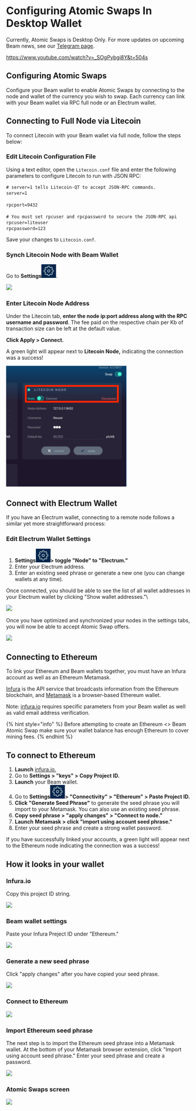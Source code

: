 # Configuring Atomic Swaps In Desktop Wallet

Currently, Atomic Swaps is Desktop Only. For more updates on upcoming Beam news, see our [Telegram page](https://t.me/BeamPrivacy).

https://www.youtube.com/watch?v=_SOgPybgi8Y&t=504s

## Configuring Atomic Swaps

Configure your Beam wallet to enable Atomic Swaps by connecting to the node and wallet of the currency you wish to swap. Each currency can link with your Beam wallet via RPC full node or an Electrum wallet.

## **Connecting to Full Node via Litecoin**

To connect Litecoin with your Beam wallet via full node, follow the steps below:

### **Edit Litecoin Configuration File**

Using a text editor, open the `Litecoin.conf` file and enter the following parameters to configure Litecoin to run with JSON RPC:

```
# server=1 tells Litecoin-QT to accept JSON-RPC commands.
server=1

rpcport=9432

# You must set rpcuser and rpcpassword to secure the JSON-RPC api
rpcuser=liteuser
rpcpassword=123
```

Save your changes to `Litecoin.conf`.

### Synch Litecoin Node with Beam Wallet

Go to **Settings**<img src=".gitbook/assets/Screen Shot 2021-07-03 at 5.06.40 PM.png" alt="" data-size="line">.

![](.gitbook/assets/Screenshot\_203.png)

### Enter Litecoin Node Address

Under the Litecoin tab, **enter the node ip:port address along with the RPC username and password**. The fee paid on the respective chain per Kb of transaction size can be left at the default value.

**Click Apply > Connect.**

A green light will appear next to **Litecoin Node,** indicating the connection was a success!

![](<.gitbook/assets/Screen Shot 2021-05-15 at 2.05.52 PM.png>)

## Connect with Electrum Wallet

If you have an Electrum wallet, connecting to a remote node follows a similar yet more straightforward process:

### Edit Electrum Wallet Settings

1. **Settings**<img src=".gitbook/assets/Screen Shot 2021-07-03 at 5.06.40 PM.png" alt="" data-size="line">**> toggle "Node" to "Electrum."**
2. Enter your Electrum address.
3. Enter an existing seed phrase or generate a new one (you can change wallets at any time).

Once connected, you should be able to see the list of all wallet addresses in your Electrum wallet by clicking "Show wallet addresses."\


![](.gitbook/assets/Screenshot\_206.png)

Once you have optimized and synchronized your nodes in the settings tabs, you will now be able to accept Atomic Swap offers.

![](.gitbook/assets/Screenshot\_207.png)

## Connecting to Ethereum

To link your Ethereum and Beam wallets together, you must have an Infura account as well as an Ethereum Metamask.

[Infura](https://infura.io/) is the API service that broadcasts information from the Ethereum blockchain, and [Metamask](https://metamask.io/) is a browser-based Ethereum wallet.

Note: [infura.io](https://www.infura.io) requires specific parameters from your Beam wallet as well as valid email address verification.

{% hint style="info" %}
Before attempting to create an Ethereum <> Beam Atomic Swap make sure your wallet balance has enough Ethereum to cover mining fees.
{% endhint %}

## To connect to Ethereum

1. **Launch** [infura.io.](http://www.infura.io)
2. Go to **Settings > "keys" > Copy Project ID.**
3. **Launch** your Beam wallet.
4. Go to **Settings**<img src=".gitbook/assets/Screen Shot 2021-07-03 at 5.06.40 PM.png" alt="" data-size="line">**> "Connectivity" > "Ethereum" > Paste Project ID.**
5. **Click "Generate Seed Phrase"** to generate the seed phrase you will import to your Metamask. You can also use an existing seed phrase.
6. **Copy seed phrase > "apply changes" > "Connect to node."**
7. **Launch** **Metamask > click "import using account seed phrase."**
8. Enter your seed phrase and create a strong wallet password.

If you have successfully linked your accounts, a green light will appear next to the Ethereum node indicating the connection was a success!

## **How it looks in your wallet**

### Infura.io

Copy this project ID string.

![](.gitbook/assets/Screenshot\_172.png)

### Beam wallet settings

Paste your Infura Preject ID under "Ethereum."

![](.gitbook/assets/Screenshot\_173.png)

### Generate a new seed phrase

Click "apply changes" after you have copied your seed phrase.

![](.gitbook/assets/Screenshot\_174.png)

### Connect to Ethereum

![](.gitbook/assets/Screenshot\_175.png)

### Import Ethereum seed phrase

The next step is to import the Ethereum seed phrase into a Metamask wallet. At the bottom of your Metamask browser extension, click "Import using account seed phrase." Enter your seed phrase and create a password.

![](.gitbook/assets/Screenshot\_176.png)

### Atomic Swaps screen

![](.gitbook/assets/Screenshot\_179.png)
